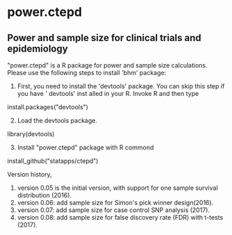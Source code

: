 # power.ctepd

## Power and sample size for clinical trials and epidemiology

"power.ctepd" is a R package for power and sample size calculations.
Please use the following steps to install 'bhm' package:

1. First, you need to install the 'devtools' package. You can skip this step if you have '
devtools' inst
alled in your R. Invoke R and then type

  install.packages("devtools")

2. Load the devtools package.

  library(devtools)

3. Install "power.ctepd" package with R commond

  install_github("statapps/ctepd")


Version history,

1. version 0.05 is the initial version, with support for one sample survival distribution (2016).
2. version 0.06: add sample size for Simon's pick winner design(2016).
3. version 0.07: add sample size for case control SNP analysis (2017).
4. version 0.08: add sample size for false discovery rate (FDR) with t-tests (2017).
